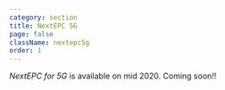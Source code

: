```yaml
---
category: section
title: NextEPC 5G
page: false
className: nextepc5g
order: 1
---
```



*NextEPC for 5G* is available on mid 2020. Coming soon!!

